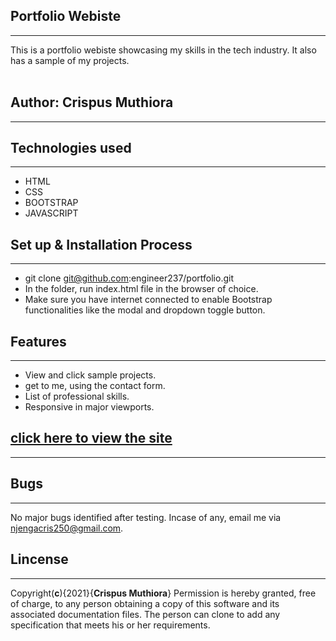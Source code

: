 ## __Portfolio Webiste__
____
This is a portfolio webiste showcasing my skills in the tech industry. It also has a sample of my projects.<br><br>
## Author: __Crispus Muthiora__
_____
## __Technologies used__
___
* HTML
* CSS
* BOOTSTRAP
* JAVASCRIPT
## __Set up & Installation Process__
____
 * git clone git@github.com:engineer237/portfolio.git
 * In the folder, run index.html file in the browser of choice.
 * Make sure you have internet connected to enable Bootstrap functionalities like the modal and dropdown toggle button.

## __Features__
____
 * View and click sample projects.
 * get to me, using the contact form.
* List of professional skills.
* Responsive in major viewports. <br>

## [click here to view the site](https://engineer237.github.io/portfolio/)
____
## Bugs
____
No major bugs identified after testing. Incase of any, email me via [njengacris250@gmail.com]().<br>
## __Lincense__
____
Copyright(__c__){2021}{__Crispus Muthiora__} Permission is hereby granted, free of charge, to any person obtaining a copy of this software and its associated documentation files. The person can clone to add any specification that meets his or her requirements.